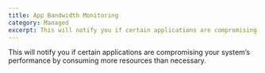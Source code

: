 ```yaml
---
title: App Bandwidth Monitoring
category: Managed
excerpt: This will notify you if certain applications are compromising your system’s performance
---
```


This will notify you if certain applications are compromising your system’s performance by consuming more resources than necessary.